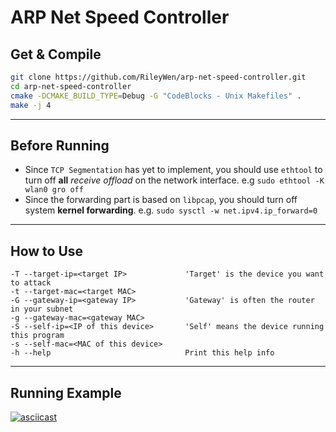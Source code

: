 # ARP Net Speed Controller

## Get & Compile

```bash
git clone https://github.com/RileyWen/arp-net-speed-controller.git
cd arp-net-speed-controller
cmake -DCMAKE_BUILD_TYPE=Debug -G "CodeBlocks - Unix Makefiles" .
make -j 4
```

-----------

## Before Running

- Since `TCP Segmentation` has yet to implement,
  you should use `ethtool` to turn off **all** *receive offload* on
  the network interface. e.g `sudo ethtool -K wlan0 gro off`
- Since the forwarding part is based on `libpcap`, you should turn off
  system **kernel forwarding**. e.g. `sudo sysctl -w net.ipv4.ip_forward=0`

-----------

## How to Use

```text
-T --target-ip=<target IP>             'Target' is the device you want to attack
-t --target-mac=<target MAC>
-G --gateway-ip=<gateway IP>           'Gateway' is often the router in your subnet
-g --gateway-mac=<gateway MAC>
-S --self-ip=<IP of this device>       'Self' means the device running this program
-s --self-mac=<MAC of this device>
-h --help                              Print this help info
```

-----------

## Running Example
[![asciicast](https://asciinema.org/a/272451.svg)](https://asciinema.org/a/272451)
